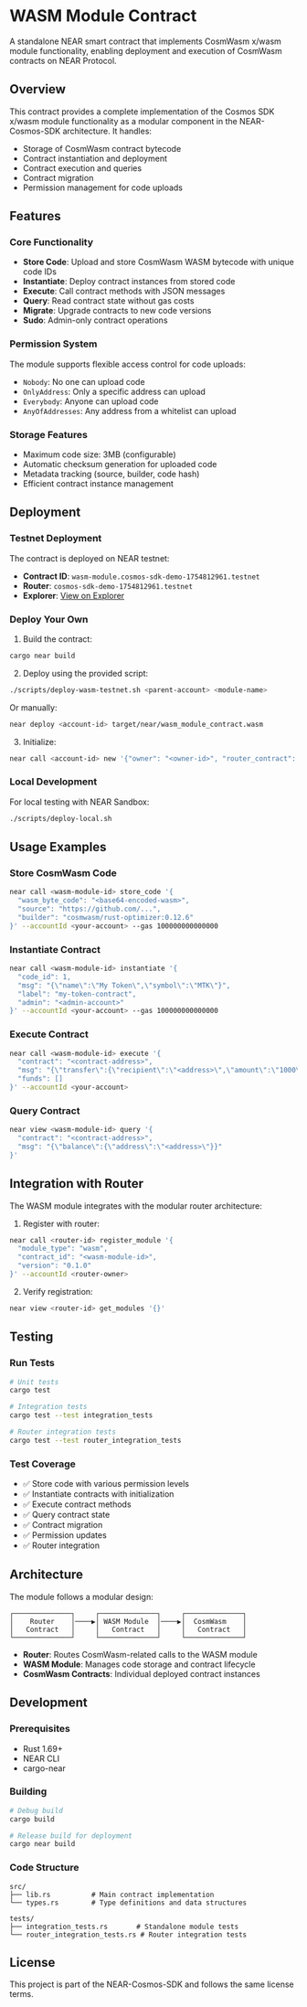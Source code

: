 # WASM Module Contract

A standalone NEAR smart contract that implements CosmWasm x/wasm module functionality, enabling deployment and execution of CosmWasm contracts on NEAR Protocol.

## Overview

This contract provides a complete implementation of the Cosmos SDK x/wasm module functionality as a modular component in the NEAR-Cosmos-SDK architecture. It handles:

- Storage of CosmWasm contract bytecode
- Contract instantiation and deployment
- Contract execution and queries
- Contract migration
- Permission management for code uploads

## Features

### Core Functionality

- **Store Code**: Upload and store CosmWasm WASM bytecode with unique code IDs
- **Instantiate**: Deploy contract instances from stored code
- **Execute**: Call contract methods with JSON messages
- **Query**: Read contract state without gas costs
- **Migrate**: Upgrade contracts to new code versions
- **Sudo**: Admin-only contract operations

### Permission System

The module supports flexible access control for code uploads:

- `Nobody`: No one can upload code
- `OnlyAddress`: Only a specific address can upload
- `Everybody`: Anyone can upload code
- `AnyOfAddresses`: Any address from a whitelist can upload

### Storage Features

- Maximum code size: 3MB (configurable)
- Automatic checksum generation for uploaded code
- Metadata tracking (source, builder, code hash)
- Efficient contract instance management

## Deployment

### Testnet Deployment

The contract is deployed on NEAR testnet:
- **Contract ID**: `wasm-module.cosmos-sdk-demo-1754812961.testnet`
- **Router**: `cosmos-sdk-demo-1754812961.testnet`
- **Explorer**: [View on Explorer](https://explorer.testnet.near.org/accounts/wasm-module.cosmos-sdk-demo-1754812961.testnet)

### Deploy Your Own

1. Build the contract:
```bash
cargo near build
```

2. Deploy using the provided script:
```bash
./scripts/deploy-wasm-testnet.sh <parent-account> <module-name>
```

Or manually:
```bash
near deploy <account-id> target/near/wasm_module_contract.wasm
```

3. Initialize:
```bash
near call <account-id> new '{"owner": "<owner-id>", "router_contract": "<router-id>"}' --accountId <account-id>
```

### Local Development

For local testing with NEAR Sandbox:
```bash
./scripts/deploy-local.sh
```

## Usage Examples

### Store CosmWasm Code

```bash
near call <wasm-module-id> store_code '{
  "wasm_byte_code": "<base64-encoded-wasm>",
  "source": "https://github.com/...",
  "builder": "cosmwasm/rust-optimizer:0.12.6"
}' --accountId <your-account> --gas 100000000000000
```

### Instantiate Contract

```bash
near call <wasm-module-id> instantiate '{
  "code_id": 1,
  "msg": "{\"name\":\"My Token\",\"symbol\":\"MTK\"}",
  "label": "my-token-contract",
  "admin": "<admin-account>"
}' --accountId <your-account> --gas 100000000000000
```

### Execute Contract

```bash
near call <wasm-module-id> execute '{
  "contract": "<contract-address>",
  "msg": "{\"transfer\":{\"recipient\":\"<address>\",\"amount\":\"1000\"}}",
  "funds": []
}' --accountId <your-account>
```

### Query Contract

```bash
near view <wasm-module-id> query '{
  "contract": "<contract-address>",
  "msg": "{\"balance\":{\"address\":\"<address>\"}}"
}'
```

## Integration with Router

The WASM module integrates with the modular router architecture:

1. Register with router:
```bash
near call <router-id> register_module '{
  "module_type": "wasm",
  "contract_id": "<wasm-module-id>",
  "version": "0.1.0"
}' --accountId <router-owner>
```

2. Verify registration:
```bash
near view <router-id> get_modules '{}'
```

## Testing

### Run Tests

```bash
# Unit tests
cargo test

# Integration tests
cargo test --test integration_tests

# Router integration tests  
cargo test --test router_integration_tests
```

### Test Coverage

- ✅ Store code with various permission levels
- ✅ Instantiate contracts with initialization
- ✅ Execute contract methods
- ✅ Query contract state
- ✅ Contract migration
- ✅ Permission updates
- ✅ Router integration

## Architecture

The module follows a modular design:

```
┌──────────────┐     ┌──────────────┐     ┌──────────────┐
│    Router    │────▶│ WASM Module  │────▶│  CosmWasm    │
│   Contract   │     │   Contract   │     │   Contract   │
└──────────────┘     └──────────────┘     └──────────────┘
```

- **Router**: Routes CosmWasm-related calls to the WASM module
- **WASM Module**: Manages code storage and contract lifecycle
- **CosmWasm Contracts**: Individual deployed contract instances

## Development

### Prerequisites

- Rust 1.69+
- NEAR CLI
- cargo-near

### Building

```bash
# Debug build
cargo build

# Release build for deployment
cargo near build
```

### Code Structure

```
src/
├── lib.rs          # Main contract implementation
└── types.rs        # Type definitions and data structures

tests/
├── integration_tests.rs       # Standalone module tests
└── router_integration_tests.rs # Router integration tests
```

## License

This project is part of the NEAR-Cosmos-SDK and follows the same license terms.